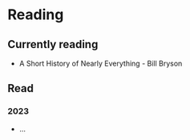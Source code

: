# Reading

## Currently reading

- A Short History of Nearly Everything - Bill Bryson

## Read

### 2023

- ...
